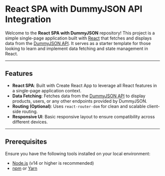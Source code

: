 # React SPA with DummyJSON API Integration

Welcome to the **React SPA with DummyJSON** repository! This project is a simple single-page application built with [React](https://reactjs.org/) that fetches and displays data from the [DummyJSON API](https://dummyjson.com/). It serves as a starter template for those looking to learn and implement data fetching and state management in React.

---

## Features

- **React SPA**: Built with Create React App to leverage all React features in a single-page application context.
- **Data Fetching**: Fetches data from the [DummyJSON API](https://dummyjson.com/) to display products, users, or any other endpoints provided by DummyJSON.
- **Routing (Optional)**: Uses `react-router-dom` for clean and scalable client-side routing.
- **Responsive UI**: Basic responsive layout to ensure compatibility across different devices.

---

## Prerequisites

Ensure you have the following tools installed on your local environment:

- [Node.js](https://nodejs.org/) (v14 or higher is recommended)
- [npm](https://www.npmjs.com/) or [Yarn](https://classic.yarnpkg.com/)
